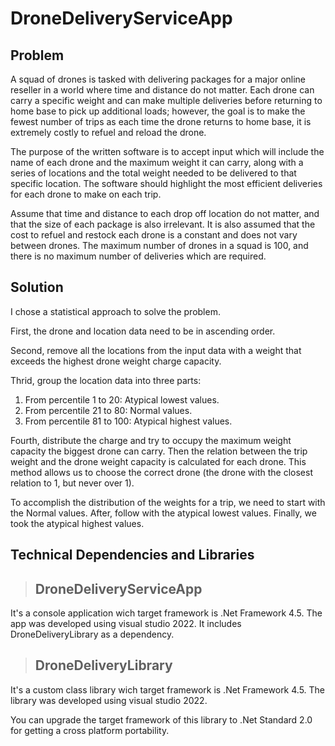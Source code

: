 # DroneDeliveryServiceApp

## Problem
A squad of drones is tasked with delivering packages for a major online reseller in a world 
where time and distance do not matter. Each drone can carry a specific weight and can make 
multiple deliveries before returning to home base to pick up additional loads; however, the goal 
is to make the fewest number of trips as each time the drone returns to home base, it is 
extremely costly to refuel and reload the drone.

The purpose of the written software is to accept input which will include the name of each 
drone and the maximum weight it can carry, along with a series of locations and the total weight 
needed to be delivered to that specific location. The software should highlight the most efficient 
deliveries for each drone to make on each trip.

Assume that time and distance to each drop off location do not matter, and that the size of 
each package is also irrelevant. It is also assumed that the cost to refuel and restock each 
drone is a constant and does not vary between drones. The maximum number of drones in a 
squad is 100, and there is no maximum number of deliveries which are required.

## Solution
I chose a statistical approach to solve the problem. 

First, the drone and location data need to be in ascending order.

Second, remove all the locations from the input data with a weight that exceeds the highest drone weight charge capacity.

Thrid, group the location data into three parts:

1. From percentile 1 to 20: Atypical lowest values.
2. From percentile 21 to 80: Normal values.
3. From percentile 81 to 100: Atypical highest values.

Fourth, distribute the charge and try to occupy the maximum weight capacity the biggest drone can carry. Then the relation between the trip weight and the drone weight capacity is calculated for each drone. This method allows us to choose the correct drone (the drone with the closest relation to 1, but never over 1).

To accomplish the distribution of the weights for a trip, we need to start with the Normal values. After, follow with the atypical lowest values. Finally, we took the atypical highest values.

## Technical Dependencies and Libraries

>## DroneDeliveryServiceApp
It's a console application wich target framework is .Net Framework 4.5. The app was developed using visual studio 2022. It includes DroneDeliveryLibrary as a dependency.

>## DroneDeliveryLibrary
It's a custom class library wich target framework is .Net Framework 4.5. The library was developed using visual studio 2022.

You can upgrade the target framework of this library to .Net Standard 2.0 for getting a cross platform portability.
